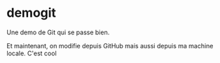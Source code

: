 # demogit
Une demo de Git qui se passe bien.

Et maintenant, on modifie depuis GitHub mais aussi depuis ma machine locale.
C'est cool
